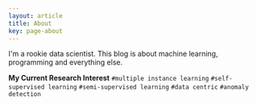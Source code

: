 ```yaml
---
layout: article
title: About
key: page-about 
---
```

I'm a rookie data scientist. This blog is about machine learning, programming and everything else.

**My Current Research Interest**
`#multiple instance learning`
`#self-supervised learning`
`#semi-supervised learning`
`#data centric`
`#anomaly detection`

